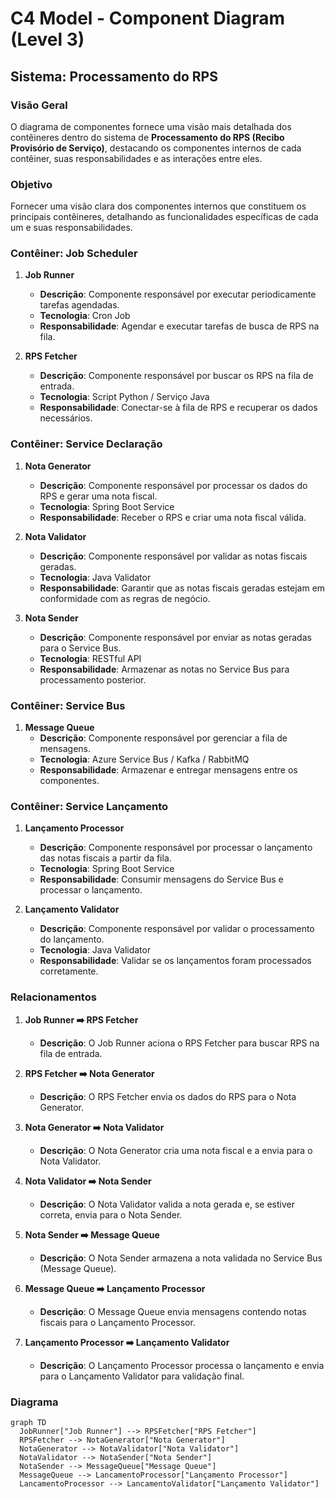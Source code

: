 # C4 Model - Component Diagram (Level 3)

## Sistema: Processamento do RPS

### Visão Geral
O diagrama de componentes fornece uma visão mais detalhada dos contêineres dentro do sistema de **Processamento do RPS (Recibo Provisório de Serviço)**, destacando os componentes internos de cada contêiner, suas responsabilidades e as interações entre eles.

### Objetivo
Fornecer uma visão clara dos componentes internos que constituem os principais contêineres, detalhando as funcionalidades específicas de cada um e suas responsabilidades.

### Contêiner: Job Scheduler

1. **Job Runner**
   - **Descrição**: Componente responsável por executar periodicamente tarefas agendadas.
   - **Tecnologia**: Cron Job
   - **Responsabilidade**: Agendar e executar tarefas de busca de RPS na fila.

2. **RPS Fetcher**
   - **Descrição**: Componente responsável por buscar os RPS na fila de entrada.
   - **Tecnologia**: Script Python / Serviço Java
   - **Responsabilidade**: Conectar-se à fila de RPS e recuperar os dados necessários.

### Contêiner: Service Declaração

1. **Nota Generator**
   - **Descrição**: Componente responsável por processar os dados do RPS e gerar uma nota fiscal.
   - **Tecnologia**: Spring Boot Service
   - **Responsabilidade**: Receber o RPS e criar uma nota fiscal válida.

2. **Nota Validator**
   - **Descrição**: Componente responsável por validar as notas fiscais geradas.
   - **Tecnologia**: Java Validator
   - **Responsabilidade**: Garantir que as notas fiscais geradas estejam em conformidade com as regras de negócio.

3. **Nota Sender**
   - **Descrição**: Componente responsável por enviar as notas geradas para o Service Bus.
   - **Tecnologia**: RESTful API
   - **Responsabilidade**: Armazenar as notas no Service Bus para processamento posterior.

### Contêiner: Service Bus

1. **Message Queue**
   - **Descrição**: Componente responsável por gerenciar a fila de mensagens.
   - **Tecnologia**: Azure Service Bus / Kafka / RabbitMQ
   - **Responsabilidade**: Armazenar e entregar mensagens entre os componentes.

### Contêiner: Service Lançamento

1. **Lançamento Processor**
   - **Descrição**: Componente responsável por processar o lançamento das notas fiscais a partir da fila.
   - **Tecnologia**: Spring Boot Service
   - **Responsabilidade**: Consumir mensagens do Service Bus e processar o lançamento.

2. **Lançamento Validator**
   - **Descrição**: Componente responsável por validar o processamento do lançamento.
   - **Tecnologia**: Java Validator
   - **Responsabilidade**: Validar se os lançamentos foram processados corretamente.

### Relacionamentos

1. **Job Runner ➡️ RPS Fetcher**
   - **Descrição**: O Job Runner aciona o RPS Fetcher para buscar RPS na fila de entrada.

2. **RPS Fetcher ➡️ Nota Generator**
   - **Descrição**: O RPS Fetcher envia os dados do RPS para o Nota Generator.

3. **Nota Generator ➡️ Nota Validator**
   - **Descrição**: O Nota Generator cria uma nota fiscal e a envia para o Nota Validator.

4. **Nota Validator ➡️ Nota Sender**
   - **Descrição**: O Nota Validator valida a nota gerada e, se estiver correta, envia para o Nota Sender.

5. **Nota Sender ➡️ Message Queue**
   - **Descrição**: O Nota Sender armazena a nota validada no Service Bus (Message Queue).

6. **Message Queue ➡️ Lançamento Processor**
   - **Descrição**: O Message Queue envia mensagens contendo notas fiscais para o Lançamento Processor.

7. **Lançamento Processor ➡️ Lançamento Validator**
   - **Descrição**: O Lançamento Processor processa o lançamento e envia para o Lançamento Validator para validação final.

### Diagrama

```mermaid
graph TD
  JobRunner["Job Runner"] --> RPSFetcher["RPS Fetcher"]
  RPSFetcher --> NotaGenerator["Nota Generator"]
  NotaGenerator --> NotaValidator["Nota Validator"]
  NotaValidator --> NotaSender["Nota Sender"]
  NotaSender --> MessageQueue["Message Queue"]
  MessageQueue --> LancamentoProcessor["Lançamento Processor"]
  LancamentoProcessor --> LancamentoValidator["Lançamento Validator"]
